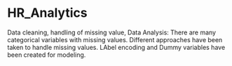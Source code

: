 # HR_Analytics
Data cleaning, handling of missing value, Data Analysis:
There are many categorical variables with missing values. 
Different approaches have been taken to handle missing values.
LAbel encoding and Dummy variables have been created for modeling.
